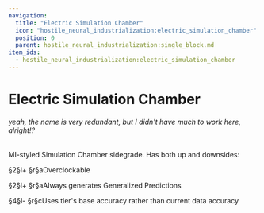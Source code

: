 ```yaml
---
navigation:
  title: "Electric Simulation Chamber"
  icon: "hostile_neural_industrialization:electric_simulation_chamber"
  position: 0
  parent: hostile_neural_industrialization:single_block.md
item_ids:
  - hostile_neural_industrialization:electric_simulation_chamber
---
```


# Electric Simulation Chamber
###### *yeah, the name is very redundant, but I didn't have much to work here, alright!?*

MI-styled Simulation Chamber sidegrade. Has both up and downsides:

§2§l+ §r§aOverclockable

§2§l+ §r§aAlways generates Generalized Predictions

§4§l- §r§cUses tier's base accuracy rather than current data accuracy

<Recipe id="hostile_neural_industrialization:machine/electric_simulation_chamber" />